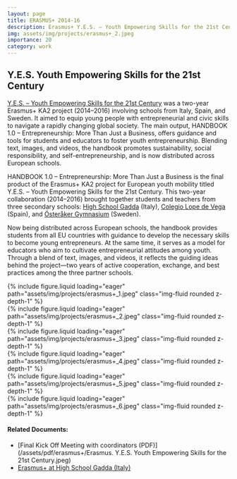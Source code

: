 ```yaml
---
layout: page
title: ERASMUS+ 2014-16
description: Erasmus+ Y.E.S. – Youth Empowering Skills for the 21st Century is a European educational project that promotes youth entrepreneurship, self-empowerment, and active citizenship through international collaboration and practical training.
img: assets/img/projects/erasmus+_2.jpeg
importance: 20
category: work
---
```



## Y.E.S. Youth Empowering Skills for the 21st Century

[Y.E.S. – Youth Empowering Skills for the 21st Century](https://lnx.iisgadda.edu.it/?q=erasmus-2014-16) was a two-year Erasmus+ KA2 project (2014–2016) involving schools from Italy, Spain, and Sweden. It aimed to equip young people with entrepreneurial and civic skills to navigate a rapidly changing global society. The main output, HANDBOOK 1.0 – Entrepreneurship: More Than Just a Business, offers guidance and tools for students and educators to foster youth entrepreneurship. Blending text, images, and videos, the handbook promotes sustainability, social responsibility, and self-entrepreneurship, and is now distributed across European schools.

HANDBOOK 1.0 – Entrepreneurship: More Than Just a Business is the final product of the Erasmus+ KA2 project for European youth mobility titled Y.E.S. – Youth Empowering Skills for the 21st Century. This two-year collaboration (2014–2016) brought together students and teachers from three secondary schools: [High School Gadda](https://lnx.iisgadda.edu.it) (Italy), [Colegio Lope de Vega](https://lopedevega.es/en/) (Spain), and [Österåker Gymnasium](https://www.google.com/search?client=safari&rls=en&q=%C3%96ster%C3%A5ker+Gymnasium&ie=UTF-8&oe=UTF-8) (Sweden).

Now being distributed across European schools, the handbook provides students from all EU countries with guidance to develop the necessary skills to become young entrepreneurs. At the same time, it serves as a model for educators who aim to cultivate entrepreneurial attitudes among youth. Through a blend of text, images, and videos, it reflects the guiding ideas behind the project—two years of active cooperation, exchange, and best practices among the three partner schools.

<div class="row">
    <div class="col-sm mt-3 mt-md-0">
        {% include figure.liquid loading="eager" path="assets/img/projects/erasmus+_1.jpeg" class="img-fluid rounded z-depth-1" %}
    </div>
    <div class="col-sm mt-3 mt-md-0">
        {% include figure.liquid loading="eager" path="assets/img/projects/erasmus+_2.jpeg" class="img-fluid rounded z-depth-1" %}
    </div>
    <div class="col-sm mt-3 mt-md-0">
        {% include figure.liquid loading="eager" path="assets/img/projects/erasmus+_3.jpeg" class="img-fluid rounded z-depth-1" %}
    </div>
</div>
<div class="row">
    <div class="col-sm mt-3 mt-md-0">
        {% include figure.liquid loading="eager" path="assets/img/projects/erasmus+_4.jpeg" class="img-fluid rounded z-depth-1" %}
    </div>
    <div class="col-sm mt-3 mt-md-0">
        {% include figure.liquid loading="eager" path="assets/img/projects/erasmus+_5.jpeg" class="img-fluid rounded z-depth-1" %}
    </div>
    <div class="col-sm mt-3 mt-md-0">
        {% include figure.liquid loading="eager" path="assets/img/projects/erasmus+_6.jpeg" class="img-fluid rounded z-depth-1" %}
    </div>
</div>

#### Related Documents:
- [Final Kick Off Meeting with coordinators (PDF)](/assets/pdf/erasmus+/Erasmus. Y.E.S. Youth Empowering Skills for the 21st Century.jpeg)
- [Erasmus+ at High School Gadda (Italy)](https://lnx.iisgadda.edu.it/?q=tag/erasmus)